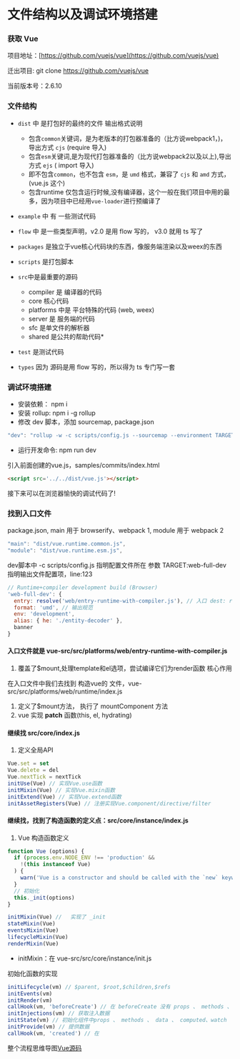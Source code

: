 # 文件结构以及调试环境搭建

### 获取 Vue

项目地址：[https://github.com/vuejs/vue](https://github.com/vuejs/vue)

迁出项目: git clone https://github.com/vuejs/vue

当前版本号：2.6.10

### 文件结构

* `dist` 中 是打包好的最终的文件
  输出格式说明
    * 包含`common`关键词，是为老版本的打包器准备的（比方说webpack1，)，导出方式 `cjs` (require 导入)
    * 包含`esm`关键词,是为现代打包器准备的（比方说webpack2以及以上),导出方式 `ejs` ( import 导入)
    * 即不包含`common`，也不包含 `esm`，是 `umd` 格式，兼容了 `cjs` 和 `amd` 方式，(vue.js 这个)
    * 包含runtime 仅包含运行时候,没有编译器，这个一般在我们项目中用的最多，因为项目中已经用`vue-loader`进行预编译了 

* `example` 中 有 一些测试代码

* `flow` 中 是一些类型声明，v2.0 是用 flow 写的， v3.0 就用 ts 写了

* `packages` 是独立于vue核心代码块的东西，像服务端渲染以及weex的东西

* `scripts` 是打包脚本

* `src`中是最重要的源码
  * compiler 是 编译器的代码
  * core 核心代码
  * platforms 中是 平台特殊的代码 (web, weex)
  * server 是 服务端的代码
  * sfc 是单文件的解析器
  * shared 是公共的帮助代码* 

* `test` 是测试代码

* `types` 因为 源码是用 flow 写的，所以得为 ts 专门写一套


### 调试环境搭建

* 安装依赖： npm i
* 安装 rollup: npm i  -g rollup
* 修改 dev 脚本，添加 sourcemap, package.json

```js
"dev": "rollup -w -c scripts/config.js --sourcemap --environment TARGET:web-full-dev"
```
* 运行开发命令: npm run dev

引入前面创建的vue.js，samples/commits/index.html

```html
<script src='../../dist/vue.js'></script>
```
接下来可以在浏览器愉快的调试代码了!


### 找到入口文件

package.json, main 用于 browserify、webpack 1, module 用于 webpack 2 

```js
"main": "dist/vue.runtime.common.js",
"module": "dist/vue.runtime.esm.js",
```
dev脚本中 -c scripts/config.js 指明配置文件所在 参数 TARGET:web-full-dev 指明输出文件配置项，line:123

```js
// Runtime+compiler development build (Browser)
'web-full-dev': {
  entry: resolve('web/entry-runtime-with-compiler.js'), // 入口 dest: resolve('dist/vue.js'),// 目标文件
  format: 'umd', // 输出规范
  env: 'development',
  alias: { he: './entity-decoder' },
  banner
}
```

#### 入口文件就是 vue-src/src/platforms/web/entry-runtime-with-compiler.js
  1. 覆盖了$mount,处理template和el选项，尝试编译它们为render函数 核心作用

在入口文件中我们去找到 构造vue的 文件，vue-src/src/platforms/web/runtime/index.js
 1. 定义了$mount方法， 执行了 mountComponent 方法
 2. vue 实现 __patch__ 函数(this, el, hydrating)

#### 继续找 src/core/index.js
  1. 定义全局API
  
  ```js
  Vue.set = set
  Vue.delete = del
  Vue.nextTick = nextTick
  initUse(Vue) // 实现Vue.use函数
  initMixin(Vue) // 实现Vue.mixin函数
  initExtend(Vue) // 实现Vue.extend函数
  initAssetRegisters(Vue) // 注册实现Vue.component/directive/filter

  ```

#### 继续找，找到了构造函数的定义点：src/core/instance/index.js
 1. Vue 构造函数定义
```js
function Vue (options) {
  if (process.env.NODE_ENV !== 'production' &&
    !(this instanceof Vue)
  ) {
    warn('Vue is a constructor and should be called with the `new` keyword')
  }
  // 初始化
  this._init(options)
}

initMixin(Vue) // 　实现了 _init
stateMixin(Vue)
eventsMixin(Vue)
lifecycleMixin(Vue)
renderMixin(Vue)
```

*  initMixin：在 vue-src/src/core/instance/init.js 

初始化函数的实现

```js
initLifecycle(vm) // $parent, $root,$children,$refs
initEvents(vm) 
initRender(vm)
callHook(vm, 'beforeCreate') // 在 beforeCreate 没有 props 、 methods 、 data 、 computed、watch
initInjections(vm) // 获取注入数据
initState(vm) // 初始化组件中props 、 methods 、 data 、 computed、watch
initProvide(vm) // 提供数据
callHook(vm, 'created') // 在

```

整个流程思维导图[Vue源码](https://processon.com/mindmap/5da02357e4b06b7d6ec79cde)